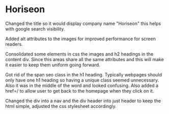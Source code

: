 # Horiseon


Changed the title so it would display company name "Horiseon" this helps with google search visibility. 

Added alt attributes to the images for improved performance for screen readers. 

Consolidated some elements in css the images and h2 headings in the content div. Since this areas share all the same attributes and this will make it easier to keep them uniform going forward.

Got rid of the span seo class in the h1 heading. Typically webpages should only have one h1 heading so having a unique class seemed unnecessary. Also it was in the middle of the word and looked confusing. Also added a href=/ to allow user to get back to the homepage when they click on it. 

Changed the div into a nav and the div header into just header to keep the html simple, adjusted the css stylesheet accordingly. 
